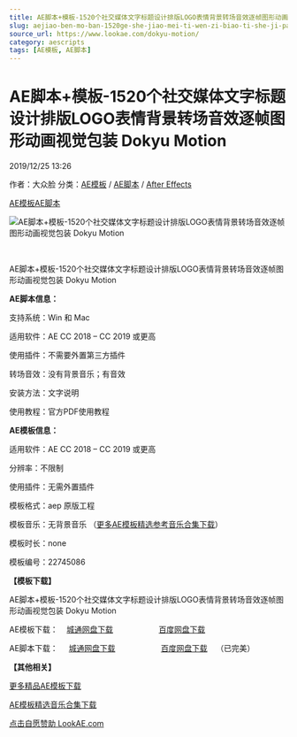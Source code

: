 ```yaml
---
title: AE脚本+模板-1520个社交媒体文字标题设计排版LOGO表情背景转场音效逐帧图形动画视觉包装 Dokyu Motion
slug: aejiao-ben-mo-ban-1520ge-she-jiao-mei-ti-wen-zi-biao-ti-she-ji-pai-ban-logobiao-qing-bei-jing-zhuan-chang-yin-xiao-zhu-zheng-tu-xing-dong-hua-shi-jue-bao-zhuang-dokyu-motion
source_url: https://www.lookae.com/dokyu-motion/
category: aescripts
tags: [AE模板, AE脚本]
---
```

# AE脚本+模板-1520个社交媒体文字标题设计排版LOGO表情背景转场音效逐帧图形动画视觉包装 Dokyu Motion

2019/12/25 13:26

作者：大众脸
分类：[AE模板](https://www.lookae.com/after-effects/other-after-effects/) / [AE脚本](https://www.lookae.com/after-effects/aescripts/) / [After Effects](https://www.lookae.com/after-effects/)

[AE模板](https://www.lookae.com/tag/ae%e6%a8%a1%e6%9d%bf/)[AE脚本](https://www.lookae.com/tag/ae%e8%84%9a%e6%9c%ac/)

![AE脚本+模板-1520个社交媒体文字标题设计排版LOGO表情背景转场音效逐帧图形动画视觉包装 Dokyu Motion](https://www.lookae.com/wp-content/uploads/2019/12/Dokyu-Motion.jpg "AE脚本+模板-1520个社交媒体文字标题设计排版LOGO表情背景转场音效逐帧图形动画视觉包装 Dokyu Motion-LookAE.com")

﻿

AE脚本+模板-1520个社交媒体文字标题设计排版LOGO表情背景转场音效逐帧图形动画视觉包装 Dokyu Motion

**AE脚本信息：**

支持系统：Win 和 Mac

适用软件：AE CC 2018 – CC 2019 或更高

使用插件：不需要外置第三方插件

转场音效：没有背景音乐；有音效

安装方法：文字说明

使用教程：官方PDF使用教程

**AE模板信息：**

适用软件：AE CC 2018 – CC 2019 或更高

分辨率：不限制

使用插件：无需外置插件

模板格式：aep 原版工程

模板音乐：无背景音乐 （[更多AE模板精选参考音乐合集下载](https://item.taobao.com/item.htm?spm=a1z10.1.w4004-2793089344.4.MUvxbV&id=37289930486)）

模板时长：none

模板编号：22745086

**【模板下载】**

AE脚本+模板-1520个社交媒体文字标题设计排版LOGO表情背景转场音效逐帧图形动画视觉包装 Dokyu Motion

AE模板下载：    [城通网盘下载](https://tc5.us/file/680462-415040841)                     [百度网盘下载](https://pan.baidu.com/s/1lzPENWMQHVePWSE_XyZToA)

AE脚本下载：     [城通网盘下载](https://tc5.us/file/680462-415114328)                     [百度网盘下载](https://pan.baidu.com/s/11gLHvFF_9poU37f7IUZy-A)    （已完美）

**【其他相关】**

[更多精品AE模板下载](https://www.lookae.com/after-effects/other-after-effects/)

[AE模板精选音乐合集下载](https://item.taobao.com/item.htm?spm=a1z10.1.w4004-2793089344.4.MUvxbV&id=37289930486)

[点击自愿赞助 LookAE.com](https://www.lookae.com/sponsor/)
